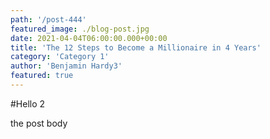 ```yaml
---
path: '/post-444'
featured_image: ./blog-post.jpg
date: 2021-04-04T06:00:00.000+00:00
title: 'The 12 Steps to Become a Millionaire in 4 Years' 
category: 'Category 1'
author: 'Benjamin Hardy3'
featured: true
---
```


#Hello 2

the post body
